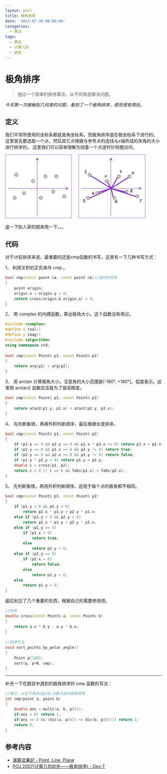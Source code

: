 ```yaml
---
layout: post
title: 极角排序
date: '2013-07-30 00:00:00'
categories:
  - 算法
tags:
  - 算法
  - 计算几何
  - 姿势
---
```


# 极角排序

> 通过一个简单的排序算法，从不同角度解决问题。

*今天第一次接触到几何类的问题，看到了一个极角排序，感觉很有用处。*

## 定义

我们平常所使用的坐标系都是直角坐标系，而极角排序是在极坐标系下进行的。
这里首先要选取一个点，然后其它点根据与参考点的连线与x轴所成的夹角的大小进行排序的。
这里我们可以简单理解为绕着一个点逆时针转圈访问。

![极角排序](./1.png)

盗一下别人家的图来用一下。。。

## 代码

对于计较排序来说，最重要的还是cmp函数的书写，这里有一下几种书写方式：

1、 利用叉积的正负来作 cmp 。

```cpp
bool cmp(const point &a, const point &b)//逆时针排序
{
    point origin;
    origin.x = origin.y = 0;
    return cross(origin,b,origin,a) < 0;
}
```

2、 用 complex 的内建函数，算出极角大小。这个函数没有用过。

```cpp
#include <complex>
#define x real()
#define y imag()
#include <algorithm>
using namespace std;

bool cmp(const Point& p1, const Point& p2)
{
    return arg(p1) < arg(p2);
}
```

3、 用 arctan 计算极角大小。注意角的大小范围是(-180°, +180°]。弧度表示。这里用 arctan2 函数应该是为了提高精度。

```cpp
bool cmp(const Point& p1, const Point& p2)
{
    return atan2(p1.y, p1.x) < atan2(p2.y, p2.x);
}
```

4、 先判断象限，再用外积判断顺序，最后根据长度排序。

```cpp
bool cmp(const Point& p1, const Point& p2)
{
    if (p1.y == 0 && p2.y == 0 && p1.x * p2.x <= 0) return p1.x > p2.x;
    if (p1.y == 0 && p1.x >= 0 && p2.y != 0) return true;
    if (p2.y == 0 && p2.x >= 0 && p1.y != 0) return false;
    if (p1.y * p2.y < 0) return p1.y > p2.y;
    double c = cross(p1, p2);
    return c > 0 || c == 0 && fabs(p1.x) < fabs(p2.x);
}
```

5、 先判断象限，再用外积判断顺序。适用于每个点的极角都不相同。

```cpp
bool cmp(const Point& p1, const Point& p2)
{
    if (p1.y > 0 && p2.y > 0)
        return p2.x * p1.y < p2.y * p1.x;
    else if (p1.y < 0 && p2.y < 0)
        return p2.x * p1.y < p2.y * p1.x;
    else if (p1.y == 0)
        if (p1.x > 0)
            return true;
        else
            return p2.y < 0;
    else if (p2.y == 0)
        if (p2.x > 0)
            return false;
        else
            return p1.y > 0;
    else
        return p1.y > 0;
}
```

最后别忘了几个重要的东西，根据自己的需要修改吧。

```cpp
//外积
double cross(const Point& a, const Point& b)
{
    return a.x * b.y - a.y * b.x;
}

//排序方法
void sort_points_by_polar_angle()
{
    Point p[100];
    sort(p, p+N, cmp);
}
```

****
补充一下在题目中遇到的极角排序的 cmp 函数的写法：

```cpp
//用法：以左下角的点p[0]为基点进行极角排序
int cmp(point a, point b)
{
    double ans = multi(a, b, p[0]);
    if(ans > 0) return 1;
    if(ans == 0 && (dis(a, p[0]) <= dis(b, p[0]))) return 1;
    return 0;
}
```

## 参考内容

+ [演算法筆記 - Point, Line, Plane](http://www.csie.ntnu.edu.tw/~u91029/PointLinePlane2.html)
+ [POJ 2007(计算几何初步——极角排序) - Dev-T](http://www.cnblogs.com/devtang/archive/2012/02/01/2334977.html)

